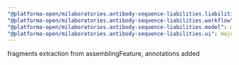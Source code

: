 ```yaml
---
"@platforma-open/milaboratories.antibody-sequence-liabilities.liabilities-calc-script": major
"@platforma-open/milaboratories.antibody-sequence-liabilities.workflow": major
"@platforma-open/milaboratories.antibody-sequence-liabilities.model": major
"@platforma-open/milaboratories.antibody-sequence-liabilities.ui": major
---
```


fragments extraction from assemblingFeature, annotations added
